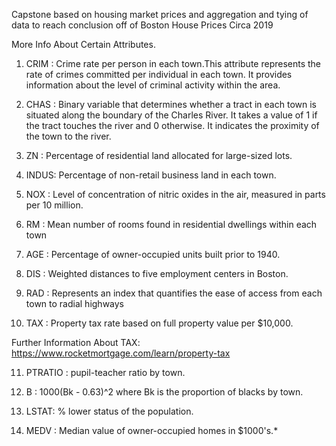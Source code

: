 Capstone based on housing market prices and aggregation and tying of data to reach conclusion off of Boston House Prices Circa 2019

More Info About Certain Attributes. 

1) CRIM : Crime rate per person in each town.This attribute represents the rate of crimes committed per individual in each town. It provides information about the level of criminal activity within the area.

2) CHAS : Binary variable that determines whether a tract in each town is situated along the boundary of the Charles River. It takes a value of 1 if the tract touches the river and 0 otherwise. It indicates the proximity of the town to the river.

3) ZN : Percentage of residential land allocated for large-sized lots.

4) INDUS: Percentage of non-retail business land in each town.

5) NOX : Level of concentration of nitric oxides in the air, measured in parts per 10 million.

6) RM : Mean number of rooms found in residential dwellings within each town

7) AGE : Percentage of owner-occupied units built prior to 1940.

8) DIS : Weighted distances to five employment centers in Boston.

9) RAD : Represents an index that quantifies the ease of access from each town to radial highways

10) TAX : Property tax rate based on full property value per $10,000.

Further Information About TAX: https://www.rocketmortgage.com/learn/property-tax

11) PTRATIO : pupil-teacher ratio by town.

12) B : 1000(Bk - 0.63)^2 where Bk is the proportion of blacks by town.

13) LSTAT: % lower status of the population.

14) MEDV : Median value of owner-occupied homes in $1000's.*
